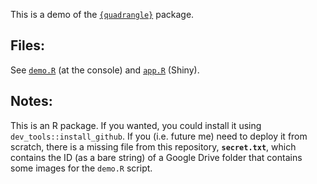 This is a demo of the [`{quadrangle}`](https://www.github.com/brianwdavis/quadrangle) package.

## Files:
See [`demo.R`](inst/demo.R) (at the console) and [`app.R`](inst/app.R) (Shiny).

## Notes:
This is an R package. If you wanted, you could install it using `dev_tools::install_github`.
If you (i.e. future me) need to deploy it from scratch, there is a missing file
from this repository, **`secret.txt`**, which contains the ID (as a bare string) 
of a Google Drive folder  that contains some images for the `demo.R` script.
